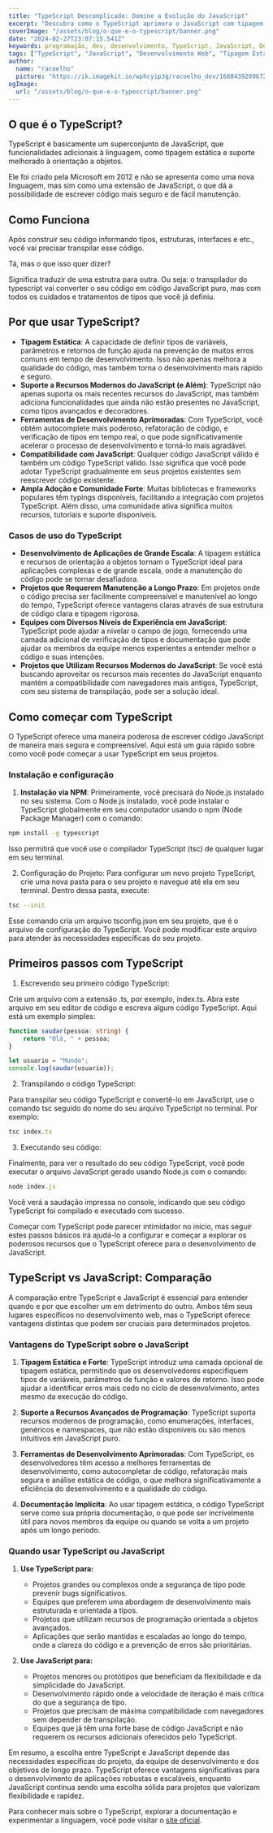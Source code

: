 ```yaml
---
title: "TypeScript Descomplicado: Domine a Evolução do JavaScript"
excerpt: "Descubra como o TypeScript aprimora o JavaScript com tipagem estática e orientação a objetos, simplificando o desenvolvimento de aplicativos complexos e escaláveis. Este guia revela o poder do TypeScript, desde sua instalação até a adoção em seus projetos, mostrando por que é a escolha certa para desenvolvedores modernos."
coverImage: "/assets/blog/o-que-e-o-typescript/banner.png"
date: "2024-02-27T23:07:15.541Z"
keywords: programação, dev, desenvolvimento, TypeScript, JavaScript, Desenvolvimento Web, Tipagem Estática, Programação Orientada a Objetos, Microsoft, Transpilação de Código, Ferramentas de Desenvolvimento, Suporte Moderno do JavaScript
tags: ["TypeScript", "JavaScript", "Desenvolvimento Web", "Tipagem Estática", "POO", "Microsoft", "Transpilação"]
author:
  name: "racoelho"
  picture: "https://ik.imagekit.io/wphcyip3g/racoelho_dev/1688439289672.jpeg?updatedAt=1701730648991"
ogImage:
  url: "/assets/blog/o-que-e-o-typescript/banner.png"
---
```



## O que é o TypeScript?

TypeScript é basicamente um superconjunto de JavaScript, que funcionalidades adicionais à linguagem, como tipagem estática e suporte melhorado à orientação a objetos. 

Ele foi criado pela Microsoft em 2012 e não se apresenta como uma nova linguagem, mas sim como uma extensão de JavaScript, o que dá a possibilidade de escrever código mais seguro e de fácil manutenção.

## Como Funciona

Após construir seu código informando tipos, estruturas, interfaces e etc., você vai precisar transpilar esse código.

Tá, mas o que isso quer dizer?

Significa traduzir de uma estrutra para outra. Ou seja: o transpilador do typescript vai converter o seu código em código JavaScript puro, mas com todos os cuidados e tratamentos de tipos que você já definiu.


## Por que usar TypeScript?

- **Tipagem Estática**: A capacidade de definir tipos de variáveis, parâmetros e retornos de função ajuda na prevenção de muitos erros comuns em tempo de desenvolvimento. Isso não apenas melhora a qualidade do código, mas também torna o desenvolvimento mais rápido e seguro.
- **Suporte a Recursos Modernos do JavaScript (e Além)**: TypeScript não apenas suporta os mais recentes recursos do JavaScript, mas também adiciona funcionalidades que ainda não estão presentes no JavaScript, como tipos avançados e decoradores.
- **Ferramentas de Desenvolvimento Aprimoradas**: Com TypeScript, você obtém autocomplete mais poderoso, refatoração de código, e verificação de tipos em tempo real, o que pode significativamente acelerar o processo de desenvolvimento e torná-lo mais agradável.
- **Compatibilidade com JavaScript**: Qualquer código JavaScript válido é também um código TypeScript válido. Isso significa que você pode adotar TypeScript gradualmente em seus projetos existentes sem reescrever código existente.
- **Ampla Adoção e Comunidade Forte**: Muitas bibliotecas e frameworks populares têm typings disponíveis, facilitando a integração com projetos TypeScript. Além disso, uma comunidade ativa significa muitos recursos, tutoriais e suporte disponíveis.

### Casos de uso do TypeScript

- **Desenvolvimento de Aplicações de Grande Escala**: A tipagem estática e recursos de orientação a objetos tornam o TypeScript ideal para aplicações complexas e de grande escala, onde a manutenção do código pode se tornar desafiadora.
- **Projetos que Requerem Manutenção a Longo Prazo**: Em projetos onde o código precisa ser facilmente compreensível e manutenível ao longo do tempo, TypeScript oferece vantagens claras através de sua estrutura de código clara e tipagem rigorosa.
- **Equipes com Diversos Níveis de Experiência em JavaScript**: TypeScript pode ajudar a nivelar o campo de jogo, fornecendo uma camada adicional de verificação de tipos e documentação que pode ajudar os membros da equipe menos experientes a entender melhor o código e suas intenções.
- **Projetos que Utilizam Recursos Modernos do JavaScript**: Se você está buscando aproveitar os recursos mais recentes do JavaScript enquanto mantém a compatibilidade com navegadores mais antigos, TypeScript, com seu sistema de transpilação, pode ser a solução ideal.


## Como começar com TypeScript

O TypeScript oferece uma maneira poderosa de escrever código JavaScript de maneira mais segura e compreensível. Aqui está um guia rápido sobre como você pode começar a usar TypeScript em seus projetos.

### Instalação e configuração

1. **Instalação via NPM**: Primeiramente, você precisará do Node.js instalado no seu sistema. Com o Node.js instalado, você pode instalar o TypeScript globalmente em seu computador usando o npm (Node Package Manager) com o comando:

```bash
npm install -g typescript
```

Isso permitirá que você use o compilador TypeScript (tsc) de qualquer lugar em seu terminal.

2. Configuração do Projeto: Para configurar um novo projeto TypeScript, crie uma nova pasta para o seu projeto e navegue até ela em seu terminal. Dentro dessa pasta, execute:

```bash
tsc --init
```
Esse comando cria um arquivo tsconfig.json em seu projeto, que é o arquivo de configuração do TypeScript. Você pode modificar este arquivo para atender às necessidades específicas do seu projeto.


## Primeiros passos com TypeScript

1. Escrevendo seu primeiro código TypeScript:

Crie um arquivo com a extensão .ts, por exemplo, index.ts. Abra este arquivo em seu editor de código e escreva algum código TypeScript. 
Aqui está um exemplo simples:

```typescript
function saudar(pessoa: string) {
    return "Olá, " + pessoa;
}

let usuario = "Mundo";
console.log(saudar(usuario));
```

2. Transpilando o código TypeScript: 

Para transpilar seu código TypeScript e convertê-lo em JavaScript, use o comando tsc seguido do nome do seu arquivo TypeScript no terminal. 
Por exemplo:

```typescript
tsc index.ts
```

3. Executando seu código: 
   
Finalmente, para ver o resultado do seu código TypeScript, você pode executar o arquivo JavaScript gerado usando Node.js com o comando:

```typescript
node index.js
```

Você verá a saudação impressa no console, indicando que seu código TypeScript foi compilado e executado com sucesso.

Começar com TypeScript pode parecer intimidador no início, mas seguir estes passos básicos irá ajudá-lo a configurar e começar a explorar os poderosos recursos que o TypeScript oferece para o desenvolvimento de JavaScript.

## TypeScript vs JavaScript: Comparação

A comparação entre TypeScript e JavaScript é essencial para entender quando e por que escolher um em detrimento do outro. Ambos têm seus lugares específicos no desenvolvimento web, mas o TypeScript oferece vantagens distintas que podem ser cruciais para determinados projetos.

### Vantagens do TypeScript sobre o JavaScript

1. **Tipagem Estática e Forte**: TypeScript introduz uma camada opcional de tipagem estática, permitindo que os desenvolvedores especifiquem tipos de variáveis, parâmetros de função e valores de retorno. Isso pode ajudar a identificar erros mais cedo no ciclo de desenvolvimento, antes mesmo da execução do código.

2. **Suporte a Recursos Avançados de Programação**: TypeScript suporta recursos modernos de programação, como enumerações, interfaces, genéricos e namespaces, que não estão disponíveis ou são menos intuitivos em JavaScript puro.

3. **Ferramentas de Desenvolvimento Aprimoradas**: Com TypeScript, os desenvolvedores têm acesso a melhores ferramentas de desenvolvimento, como autocompletar de código, refatoração mais segura e análise estática de código, o que melhora significativamente a eficiência do desenvolvimento e a qualidade do código.

4. **Documentação Implícita**: Ao usar tipagem estática, o código TypeScript serve como sua própria documentação, o que pode ser incrivelmente útil para novos membros da equipe ou quando se volta a um projeto após um longo período.

### Quando usar TypeScript ou JavaScript

1. **Use TypeScript para:**
   - Projetos grandes ou complexos onde a segurança de tipo pode prevenir bugs significativos.
   - Equipes que preferem uma abordagem de desenvolvimento mais estruturada e orientada a tipos.
   - Projetos que utilizam recursos de programação orientada a objetos avançados.
   - Aplicações que serão mantidas e escaladas ao longo do tempo, onde a clareza do código e a prevenção de erros são prioritárias.

2. **Use JavaScript para:**
   - Projetos menores ou protótipos que beneficiam da flexibilidade e da simplicidade do JavaScript.
   - Desenvolvimento rápido onde a velocidade de iteração é mais crítica do que a segurança de tipo.
   - Projetos que precisam de máxima compatibilidade com navegadores sem depender de transpilação.
   - Equipes que já têm uma forte base de código JavaScript e não requerem os recursos adicionais oferecidos pelo TypeScript.

Em resumo, a escolha entre TypeScript e JavaScript depende das necessidades específicas do projeto, da equipe de desenvolvimento e dos objetivos de longo prazo. TypeScript oferece vantagens significativas para o desenvolvimento de aplicações robustas e escaláveis, enquanto JavaScript continua sendo uma escolha sólida para projetos que valorizam flexibilidade e rapidez.

Para conhecer mais sobre o TypeScript, explorar a documentação e experimentar a linguagem, você pode visitar o [site oficial](https://www.typescriptlang.org/).
